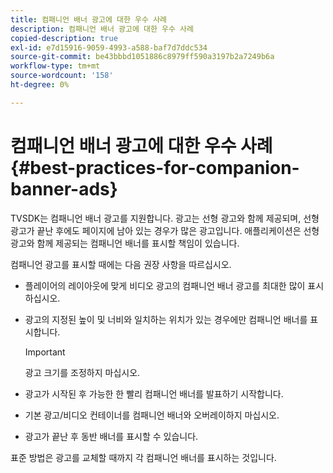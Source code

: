 ```yaml
---
title: 컴패니언 배너 광고에 대한 우수 사례
description: 컴패니언 배너 광고에 대한 우수 사례
copied-description: true
exl-id: e7d15916-9059-4993-a588-baf7d7ddc534
source-git-commit: be43bbbd1051886c8979ff590a3197b2a7249b6a
workflow-type: tm+mt
source-wordcount: '158'
ht-degree: 0%

---
```


# 컴패니언 배너 광고에 대한 우수 사례 {#best-practices-for-companion-banner-ads}

TVSDK는 컴패니언 배너 광고를 지원합니다. 광고는 선형 광고와 함께 제공되며, 선형 광고가 끝난 후에도 페이지에 남아 있는 경우가 많은 광고입니다. 애플리케이션은 선형 광고와 함께 제공되는 컴패니언 배너를 표시할 책임이 있습니다.

컴패니언 광고를 표시할 때에는 다음 권장 사항을 따르십시오.

* 플레이어의 레이아웃에 맞게 비디오 광고의 컴패니언 배너 광고를 최대한 많이 표시하십시오.
* 광고의 지정된 높이 및 너비와 일치하는 위치가 있는 경우에만 컴패니언 배너를 표시합니다.

   >[!IMPORTANT]
   >
   >광고 크기를 조정하지 마십시오.

* 광고가 시작된 후 가능한 한 빨리 컴패니언 배너를 발표하기 시작합니다.
* 기본 광고/비디오 컨테이너를 컴패니언 배너와 오버레이하지 마십시오.
* 광고가 끝난 후 동반 배너를 표시할 수 있습니다.

표준 방법은 광고를 교체할 때까지 각 컴패니언 배너를 표시하는 것입니다.
